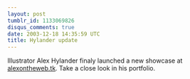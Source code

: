 ```yaml
---
layout: post
tumblr_id: 1133069826
disqus_comments: true
date: 2003-12-18 14:35:59 UTC
title: Hylander update
---
```


Illustrator Alex Hylander finaly launched a new showcase at <a href="http://www.alexontheweb.tk/" target="_blank">alexontheweb.tk</a>. Take a close look in his portfolio.
